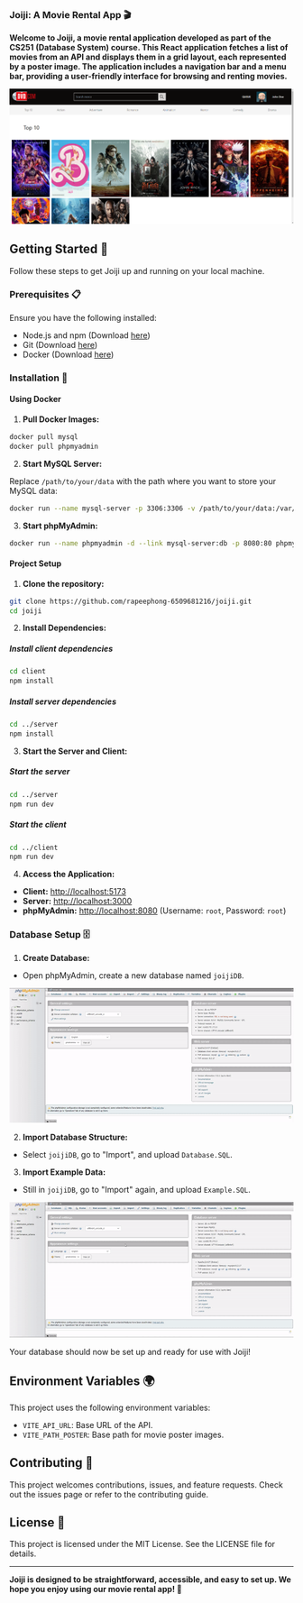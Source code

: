 ### Joiji: A Movie Rental App 🎬

**Welcome to Joiji, a movie rental application developed as part of the CS251 (Database System) course. This React application fetches a list of movies from an API and displays them in a grid layout, each represented by a poster image. The application includes a navigation bar and a menu bar, providing a user-friendly interface for browsing and renting movies.**

![Joiji App Screenshot](/app-screenshot.png)

## Getting Started 🚀

Follow these steps to get Joiji up and running on your local machine.

### Prerequisites 📋

Ensure you have the following installed:

- Node.js and npm (Download [here](https://nodejs.org/en/))
- Git (Download [here](https://git-scm.com/))
- Docker (Download [here](https://www.docker.com/get-started/))

### Installation 🔧

#### Using Docker

1. **Pull Docker Images:**

```sh
docker pull mysql
docker pull phpmyadmin
```

2. **Start MySQL Server:**

Replace `/path/to/your/data` with the path where you want to store your MySQL data:

```sh
docker run --name mysql-server -p 3306:3306 -v /path/to/your/data:/var/lib/mysql -e MYSQL_ROOT_PASSWORD=root -e MYSQL_DATABASE=joijiDB -d mysql
```

3. **Start phpMyAdmin:**

```sh
docker run --name phpmyadmin -d --link mysql-server:db -p 8080:80 phpmyadmin
```

#### Project Setup

1. **Clone the repository:**

```sh
git clone https://github.com/rapeephong-6509681216/joiji.git
cd joiji
```
2. **Install Dependencies:**

##### Install client dependencies

```sh
cd client
npm install
```

##### Install server dependencies

```sh
cd ../server
npm install
```

3. **Start the Server and Client:**

##### Start the server

```sh
cd ../server
npm run dev
```

##### Start the client

```sh
cd ../client
npm run dev
```

4. **Access the Application:**
- **Client:** [http://localhost:5173](http://localhost:5173)
- **Server:** [http://localhost:3000](http://localhost:3000)
- **phpMyAdmin:** [http://localhost:8080](http://localhost:8080) (Username: `root`, Password: `root`)

### Database Setup 🗄️

1. **Create Database:**
- Open phpMyAdmin, create a new database named `joijiDB`.

![Alt Text](/init-database.gif)

2. **Import Database Structure:**
- Select `joijiDB`, go to "Import", and upload `Database.SQL`.

3. **Import Example Data:**
- Still in `joijiDB`, go to "Import" again, and upload `Example.SQL`.

![Alt Text](/insert-example.gif)

Your database should now be set up and ready for use with Joiji!

## Environment Variables 🌍

This project uses the following environment variables:

- `VITE_API_URL`: Base URL of the API.
- `VITE_PATH_POSTER`: Base path for movie poster images.

## Contributing 🤝

This project welcomes contributions, issues, and feature requests. Check out the issues page or refer to the contributing guide.

## License 📝

This project is licensed under the MIT License. See the LICENSE file for details.

---

**Joiji is designed to be straightforward, accessible, and easy to set up. We hope you enjoy using our movie rental app! 🎥**
